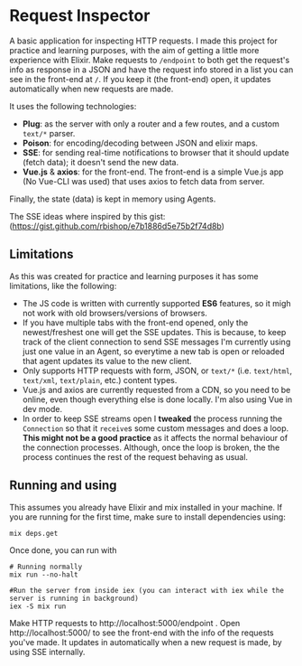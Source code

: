 # Request Inspector

A basic application for inspecting HTTP requests. I made this project for practice and learning
purposes, with the aim of getting a little more experience with Elixir. 
Make requests to `/endpoint` to both get the request's info as response in a JSON and have the request
info stored in a list you can see in the front-end at `/`. If you keep it (the front-end) open, it updates
automatically when new requests are made.


It uses the following technologies:

* **Plug**: as the server with only a router and a few routes, and a custom `text/*` parser.
* **Poison**: for encoding/decoding between JSON and elixir maps.
* **SSE**: for sending real-time notifications to browser that it should update (fetch data); it doesn't send the new data.
* **Vue.js** & **axios**: for the front-end. The front-end is a simple Vue.js app (No Vue-CLI was used) that uses axios to fetch data from server.

Finally, the state (data) is kept in memory using Agents.

The SSE ideas where inspired by this gist: (https://gist.github.com/rbishop/e7b1886d5e75b2f74d8b)


## Limitations

As this was created for practice and learning purposes it has some limitations, like the following:

* The JS code is written with currently supported **ES6** features, so it migh not work with old browsers/versions of browsers.
* If you have multiple tabs with the front-end opened, only the newest/freshest one will get the SSE updates.
  This is because, to keep track of the client connection to send SSE messages I'm currently using just one value
  in an Agent, so everytime a new tab is open or reloaded that agent updates its value to the new client.
* Only supports HTTP requests with form, JSON, or `text/*` (i.e. `text/html`, `text/xml`, `text/plain`, etc.) content types.
* Vue.js and axios are currently requested from a CDN, so you need to be online, even though everything else is done locally. I'm also using Vue in dev mode.
* In order to keep SSE streams open I **tweaked** the process running the `Connection` so that it `receive`s some custom messages and does a loop.
  **This might not be a good practice** as it affects the normal behaviour of the connection processes. Although, once the loop is broken, the
  the process continues the rest of the request behaving as usual.


## Running and using

This assumes you already have Elixir and mix installed in your machine.
If you are running for the first time, make sure to install dependencies using:
```
mix deps.get
```
Once done, you can run with
```
# Running normally
mix run --no-halt

#Run the server from inside iex (you can interact with iex while the server is running in background)
iex -S mix run
```

Make HTTP requests to http://localhost:5000/endpoint .
Open http://localhost:5000/ to see the front-end with the info of the requests you've made. It updates
in automatically when a new request is made, by using SSE internally.
